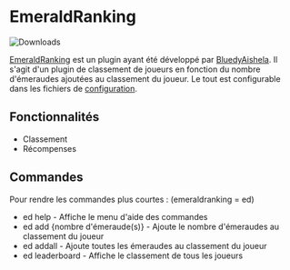 # EmeraldRanking
![Downloads](https://img.shields.io/badge/downloads-no%20releases-red)

[EmeraldRanking](https://github.com/Beltaria/EmeraldRanking) est un plugin ayant été développé par [BluedyAishela](https://github.com/BluedyRimuru).
Il s'agit d'un plugin de classement de joueurs en fonction du nombre d'émeraudes
ajoutées au classement du joueur. 
Le tout est configurable dans les fichiers de [configuration](https://github.com/Beltaria/ShadowRunes/blob/main/src/main/resources/config.yml).

## Fonctionnalités

- Classement
- Récompenses

## Commandes
Pour rendre les commandes plus courtes : (emeraldranking = ed)
- ed help - Affiche le menu d'aide des commandes
- ed add {nombre d'émeraude(s)} - Ajoute le nombre d'émeraudes au classement du joueur
- ed addall - Ajoute toutes les émeraudes au classement du joueur
- ed leaderboard - Affiche le classement de tous les joueurs
